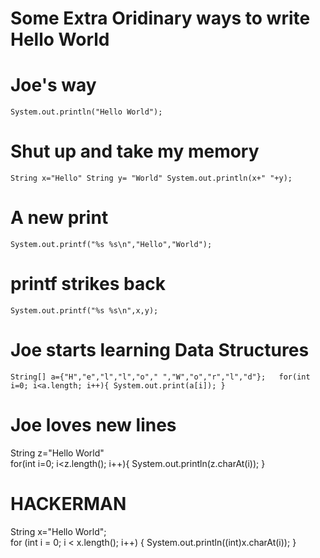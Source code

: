# Some Extra Oridinary ways to write Hello World

# Joe's way
`System.out.println("Hello World");`

# Shut up and take my memory
`String x="Hello"
String y= "World"
System.out.println(x+" "+y);`

# A new print
`System.out.printf("%s %s\n","Hello","World");`

# printf strikes back
`System.out.printf("%s %s\n",x,y);`

# Joe starts learning Data Structures
`String[] a={"H","e","l","l","o"," ","W","o","r","l","d"};  
   for(int i=0; i<a.length; i++){
      System.out.print(a[i]);
 }`
 
 # Joe loves new lines
 String z="Hello World"  
   for(int i=0; i<z.length(); i++){
      System.out.println(z.charAt(i));
 }
 
 # HACKERMAN
String x="Hello World";  
  for (int i = 0; i < x.length(); i++) {
       System.out.println((int)x.charAt(i));
  }
